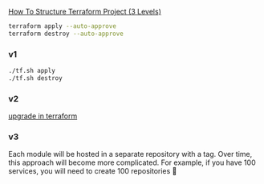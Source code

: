 [How To Structure Terraform Project (3 Levels)](https://youtu.be/nMVXs8VnrF4)

```sh
terraform apply --auto-approve
terraform destroy --auto-approve
```

### v1
```sh
./tf.sh apply
./tf.sh destroy
```

### v2

[upgrade in terraform](https://youtu.be/nMVXs8VnrF4?t=2015)


### v3
Each module will be hosted in a separate repository with a tag. Over time, this approach will become more complicated. For example, if you have 100 services, you will need to create 100 repositories 🤯